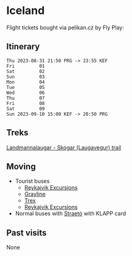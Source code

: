 # Iceland

Flight tickets bought via pelikan.cz by Fly Play:

## Itinerary

    Thu 2023-08-31 21:50 PRG -> 23:55 KEF
    Fri         01
    Sat         02
    Sun         03
    Mon         04
    Tue         05
    Wed         06
    Thu         07
    Fri         08
    Sat         09
    Sun 2023-09-10 15:00 KEF -> 20:50 PRG

## Treks

[Landmannalaugar - Skogar (Laugavegur) trail](https://www.fi.is/en/hiking-trails/trails/laugavegur)


## Moving

 - Tourist buses
   - [Reykajvik Excursions](https://www.re.is/)
   - [Grayline](https://grayline.is/tours)
   - [Trex](https://trex.is/)
   - [Reykajvik Excursions](https://www.re.is/highland-bus/)
 - Normal buses with [Straetó](https://straeto.is/en/route-planner/timetables/landsbyggdin) with KLAPP card

## Past visits

None